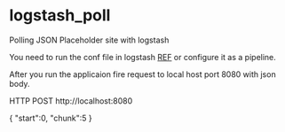 # logstash_poll
Polling JSON Placeholder site with logstash

You need to run the conf file in logstash [REF](https://www.elastic.co/guide/en/logstash/current/configuration.html)  or configure it as a pipeline.

After you run the applicaion fire request to local host port 8080 with json body.

HTTP POST http://localhost:8080

{
    "start":0,
    "chunk":5
}
